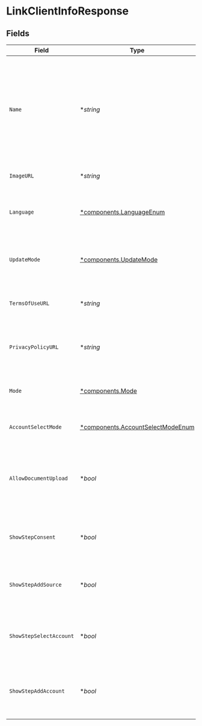 # LinkClientInfoResponse


## Fields

| Field                                                                                                                                           | Type                                                                                                                                            | Required                                                                                                                                        | Description                                                                                                                                     |
| ----------------------------------------------------------------------------------------------------------------------------------------------- | ----------------------------------------------------------------------------------------------------------------------------------------------- | ----------------------------------------------------------------------------------------------------------------------------------------------- | ----------------------------------------------------------------------------------------------------------------------------------------------- |
| `Name`                                                                                                                                          | **string*                                                                                                                                       | :heavy_minus_sign:                                                                                                                              | Client name to display. If the client did not set his name yet, this property will be NULL and a default name should be displayed in that case. |
| `ImageURL`                                                                                                                                      | **string*                                                                                                                                       | :heavy_minus_sign:                                                                                                                              | Client logo URL to display.                                                                                                                     |
| `Language`                                                                                                                                      | [*components.LanguageEnum](../../models/components/languageenum.md)                                                                             | :heavy_minus_sign:                                                                                                                              | The language that Link should be displayed in.                                                                                                  |
| `UpdateMode`                                                                                                                                    | [*components.UpdateMode](../../models/components/updatemode.md)                                                                                 | :heavy_minus_sign:                                                                                                                              | Information about the source, if using Link in Update mode.                                                                                     |
| `TermsOfUseURL`                                                                                                                                 | **string*                                                                                                                                       | :heavy_minus_sign:                                                                                                                              | Your terms of use to be accepted by the end-user                                                                                                |
| `PrivacyPolicyURL`                                                                                                                              | **string*                                                                                                                                       | :heavy_minus_sign:                                                                                                                              | Your privacy policy to be accepted by the end-user                                                                                              |
| `Mode`                                                                                                                                          | [*components.Mode](../../models/components/mode.md)                                                                                             | :heavy_minus_sign:                                                                                                                              | Indicates the mode in which the Link widget should run                                                                                          |
| `AccountSelectMode`                                                                                                                             | [*components.AccountSelectModeEnum](../../models/components/accountselectmodeenum.md)                                                           | :heavy_minus_sign:                                                                                                                              | Indicates the mode to select accounts                                                                                                           |
| `AllowDocumentUpload`                                                                                                                           | **bool*                                                                                                                                         | :heavy_minus_sign:                                                                                                                              | Indicates if the Link User should be able to upload documents by himself in Link                                                                |
| `ShowStepConsent`                                                                                                                               | **bool*                                                                                                                                         | :heavy_minus_sign:                                                                                                                              | Indicates if link widget should show the consent screen                                                                                         |
| `ShowStepAddSource`                                                                                                                             | **bool*                                                                                                                                         | :heavy_minus_sign:                                                                                                                              | Indicates if link widget should show the add source screen                                                                                      |
| `ShowStepSelectAccount`                                                                                                                         | **bool*                                                                                                                                         | :heavy_minus_sign:                                                                                                                              | Indicates if link widget should show the account selection screen                                                                               |
| `ShowStepAddAccount`                                                                                                                            | **bool*                                                                                                                                         | :heavy_minus_sign:                                                                                                                              | Indicates if link widget should show the add account screen                                                                                     |